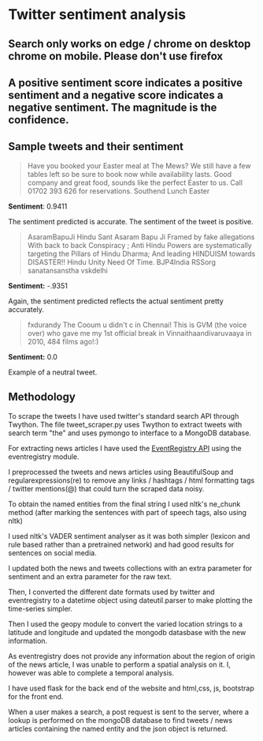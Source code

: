 # Twitter sentiment analysis
<!-- 
# Analysis, Visualisations at http://167.99.83.32/page2.html
# http://167.99.83.32
 -->
## Search only works on edge / chrome on desktop chrome on mobile. Please don't use firefox

## A positive sentiment score indicates a positive sentiment and a negative score indicates a negative sentiment. The magnitude is the confidence.

## Sample tweets and their sentiment

> Have you booked your Easter meal at The Mews? We still have a few tables left so be sure to book now while availability lasts. Good company and great food, sounds like the perfect Easter to us. Call 01702 393 626 for reservations. Southend Lunch Easter

**Sentiment**: 0.9411

The sentiment predicted is accurate. The sentiment of the tweet is positive.

> AsaramBapuJi Hindu Sant Asaram Bapu Ji Framed by fake allegations With back to back Conspiracy ; Anti Hindu Powers are systematically targeting the Pillars of Hindu Dharma; And leading HINDUISM towards DISASTER!! Hindu Unity Need Of Time. BJP4India RSSorg sanatansanstha vskdelhi


**Sentiment:** -.9351

Again, the sentiment predicted reflects the actual sentiment pretty accurately.

> fxdurandy The Cooum u didn't c in Chennai! This is GVM (the voice over) who gave me my 1st official break in Vinnaithaandivaruvaaya in 2010, 484 films ago!:)

**Sentiment:** 0.0

Example of a neutral tweet.

## Methodology
To scrape the tweets I have used twitter's standard search API through Twython. The file tweet_scraper.py uses Twython to extract tweets with search term "the" and uses pymongo to interface to a MongoDB database.

For extracting news articles I have used the [EventRegistry API](http://eventregistry.org/documentation) using the eventregistry module. 

I preprocessed the tweets and news articles using BeautifulSoup and regularexpressions(re) to remove any links / hashtags / html formatting tags / twitter mentions(@) that could turn the scraped data noisy.

To obtain the named entities from the final string I used nltk's ne_chunk method (after marking the sentences with part of speech tags, also using nltk)

I used nltk's VADER sentiment analyser as it was both simpler (lexicon and rule based rather than a pretrained network) and had good results for sentences on social media.

I updated both the news and tweets collections with an extra parameter for sentiment and an extra parameter for the raw text.

Then, I converted the different date formats used by twitter and eventregistry to a datetime object using dateutil.parser to make plotting the time-series simpler.

Then I used the geopy module to convert the varied location strings to a latitude and longitude and updated the mongodb datasbase with the new information.

As eventregistry does not provide any information about the region of origin of the news article, I was unable to perform a spatial analysis on it. I, however was able to complete a temporal analysis.

I have used flask for the back end of the website and html,css, js, bootstrap for the front end.

When a user makes a search, a post request is sent to the server, where a lookup is performed on the mongoDB database to find tweets / news articles containing the named entity and the json object is returned.
